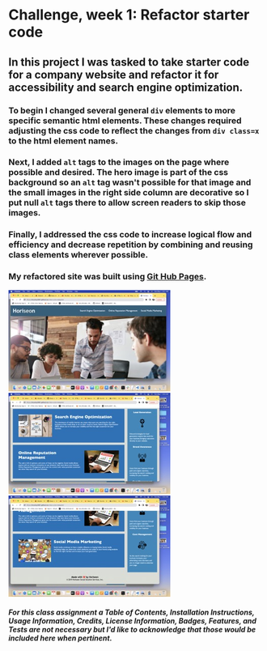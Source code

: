 # Challenge, week 1: Refactor starter code

## In this project I was tasked to take starter code for a company website and refactor it for accessibility and search engine optimization.

### To begin I changed several general `div` elements to more specific semantic html elements. These changes required adjusting the css code to reflect the changes from `div class=x` to the html element names. 

### Next, I added `alt` tags to the images on the page where possible and desired. The hero image is part of the css background so an `alt` tag wasn't possible for that image and the small images in the right side column are decorative so I put null `alt` tags there to allow screen readers to skip those images. 

### Finally, I addressed the css code to increase logical flow and efficiency and decrease repetition by combining and reusing class elements wherever possible.

### My refactored site was built using [Git Hub Pages](https://mcamy2001.github.io/urban-octo-telegram/).

![Screenshot1](./assets/screenshot1.jpeg) ![Screenshot2](./assets/screenshot2.jpeg) ![Screenshot3](./assets/screenshot3.jpeg)

##### For this class assignment a Table of Contents, Installation Instructions, Usage Information, Credits, License Information, Badges, Features, and Tests are not necessary but I'd like to acknowledge that those would be included here when pertinent.



